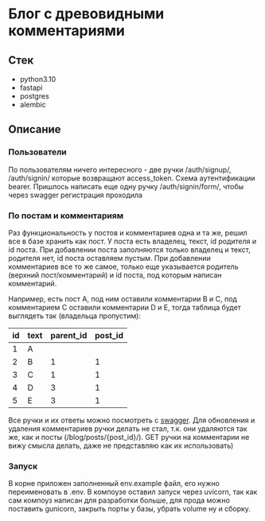 # Блог с древовидными комментариями
## Стек
- python3.10
- fastapi
- postgres
- alembic

## Описание
### Пользователи
По пользователям ничего интересного - две ручки /auth/signup/, /auth/signin/
которые возвращают access_token. Схема аутентификации bearer.
Пришлось написать еще одну ручку /auth/signin/form/, чтобы через swagger регистрация проходила

### По постам и комментариям
Раз функциональность у постов и комментариев одна и та же,
решил все в базе хранить как пост.
У поста есть владелец, текст, id родителя и id поста.
При добавлении поста заполняются только владелец и текст, родителя нет, id поста оставляем пустым.
При добавлении комментариев все то же самое, только еще указывается родитель (верхний пост/комментарий) и id поста,
под которым написан комментарий.

Например, есть пост A, под ним оставили комментарии
B и C, под комментарием C оставили комментарии D и E,
тогда таблица будет выглядеть так (владельца пропустим):

| id | text | parent_id | post_id |
| -- | ---- | --------- | ------- |
| 1  |  A   |           |         |
| 2  |  B   |     1     |    1    |
| 3  |  C   |     1     |    1    |
| 4  |  D   |     3     |    1    |
| 5  |  E   |     3     |    1    |

Все ручки и их ответы можно посмотреть с [swagger](http://painassasin.ru:9000/docs/).
Для обновления и удаления комментариев ручки делать не стал, т.к. они удаляются так же,
как и посты (/blog/posts/{post_id}/). GET ручки на комментарии не вижу смысла делать, даже
не представляю как их использовать)


### Запуск
В корне приложен заполненный env.example файл, его нужно переименовать в .env.
В компоузе оставил запуск через uvicorn, так как сам компоуз написан для разработки больше,
для прода можно поставить gunicorn, закрыть порты у базы, убрать volume ну и сборку.
